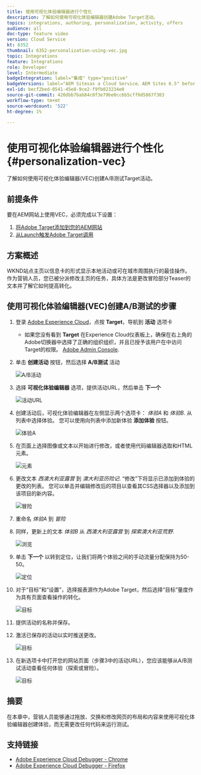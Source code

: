 ```yaml
---
title: 使用可视化体验编辑器进行个性化
description: 了解如何使用可视化体验编辑器创建Adobe Target活动。
topics: integrations, authoring, personalization, activity, offers
audience: all
doc-type: feature video
version: Cloud Service
kt: 6352
thumbnail: 6352-personalization-using-vec.jpg
topic: Integrations
feature: Integrations
role: Developer
level: Intermediate
badgeIntegration: label="集成" type="positive"
badgeVersions: label="AEM Sitesas a Cloud Service、AEM Sites 6.5" before-title="false"
exl-id: becf2bed-0541-45e8-9ce2-f9fb023234e0
source-git-commit: 420dbb7bab84c0f3e79be0cc6b5cff0d5867f303
workflow-type: tm+mt
source-wordcount: '522'
ht-degree: 1%

---
```


# 使用可视化体验编辑器进行个性化 {#personalization-vec}

了解如何使用可视化体验编辑器(VEC)创建A/B测试Target活动。

## 前提条件

要在AEM网站上使用VEC，必须完成以下设置：

1. [将Adobe Target添加到您的AEM网站](./add-target-launch-extension.md)
1. [从Launch触发Adobe Target调用](./load-and-fire-target.md)

## 方案概述

WKND站点主页以信息卡的形式显示本地活动或可在城市周围执行的最佳操作。 作为营销人员，您已被分派修改主页的任务，具体方法是更改冒险部分Teaser的文本并了解它如何提高转化。

## 使用可视化体验编辑器(VEC)创建A/B测试的步骤

1. 登录 [Adobe Experience Cloud](https://experience.adobe.com/)，点按 __Target__，导航到 __活动__ 选项卡

   + 如果您没有看到 __Target__ 在Experience Cloud仪表板上，确保在右上角的Adobe切换器中选择了正确的组织组织，并且已授予该用户在中访问Target的权限。 [Adobe Admin Console](https://adminconsole.adobe.com/).

1. 单击 **创建活动** 按钮，然后选择 **A/B测试** 活动

   ![A/B活动](assets/ab-target-activity.png)

1. 选择 **可视化体验编辑器** 选项，提供活动URL，然后单击 **下一个**

   ![活动URL](assets/ab-test-url.png)

1. 创建活动后，可视化体验编辑器在左侧显示两个选项卡： *体验A* 和 *体验B*. 从列表中选择体验。 您可以使用向列表中添加新体验 **添加体验** 按钮。

   ![体验A](assets/experience.png)

1. 在页面上选择图像或文本以开始进行修改，或者使用代码编辑器选取和HTML元素。

   ![元素](assets/select-element.png)

1. 更改文本 *西澳大利亚露营* 到 *澳大利亚历险记*. “修改”下将显示已添加到体验的更改的列表。 您可以单击并编辑修改后的项目以查看其CSS选择器以及添加到该项目的新内容。

   ![冒险](assets/adventures.png)

1. 重命名 *体验A* 到 *冒险*
1. 同样，更新上的文本 *体验B* 从 *西澳大利亚露营* 到 *探索澳大利亚荒野*.

   ![浏览](assets/explore.png)

1. 单击 **下一个** 以转到定位，让我们将两个体验之间的手动流量分配保持为50-50。

   ![定位](assets/targeting.png)

1. 对于“目标”和“设置”，选择报表源作为Adobe Target，然后选择“目标”量度作为具有页面查看操作的转化。

   ![目标](assets/goals.png)

1. 提供活动的名称并保存。
1. 激活已保存的活动以实时推送更改。

   ![目标](assets/activate.png)

1. 在新选项卡中打开您的网站页面（步骤3中的活动URL），您应该能够从A/B测试活动查看任何体验（探索或冒险）。

   ![目标](assets/publish.png)

## 摘要

在本章中，营销人员能够通过拖放、交换和修改网页的布局和内容来使用可视化体验编辑器创建体验，而无需更改任何代码来运行测试。

## 支持链接

+ [Adobe Experience Cloud Debugger - Chrome](https://chrome.google.com/webstore/detail/adobe-experience-platform/bfnnokhpnncpkdmbokanobigaccjkpob)
+ [Adobe Experience Cloud Debugger - Firefox](https://addons.mozilla.org/en-US/firefox/addon/adobe-experience-platform-dbg/)
